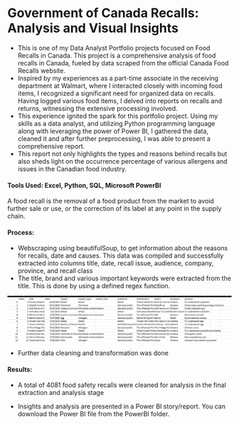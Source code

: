 # Government of Canada Recalls: Analysis and Visual Insights

- This is one of my Data Analyst Portfolio projects focused on Food Recalls in Canada. This project is a comprehensive analysis of food recalls in Canada, fueled by data scraped from the official Canada Food Recalls website. 
- Inspired by my experiences as a part-time associate in the receiving department at Walmart, where I interacted closely with incoming food items, I recognized a significant need for organized data on recalls. Having logged various food items, I delved into reports on recalls and returns, witnessing the extensive processing involved.
- This experience ignited the spark for this portfolio project.  Using my skills as a data analyst, and utilizing Python programming language along with leveraging the power of Power BI, I gathered the data, cleaned it and after further preprocessing, I was able to present a comprehensive report. 
- This report not only highlights the types and reasons behind recalls but also sheds light on the occurrence percentage of various allergens and issues in the Canadian food industry.

#### Tools Used: Excel, Python, SQL, Microsoft PowerBI

A food recall is the removal of a food product from the market to avoid further sale or use, or the correction of its label at any point in the supply chain.

#### Process:
- Webscraping using beautifulSoup, to get information about the reasons for recalls, date and causes. This data was compiled and successfully extracted into columns title, date, recall issue, audience, company, province, and recall class
- The title, brand and various important keywords were extracted from the title. This is done by using a defined regex function.

![fr1](https://github.com/pushpakGD/canada_food_recalls/blob/main/images/fr1.png)

- Further data cleaning and transformation was done

#### Results:
- A total of 4081 food safety recalls were cleaned for analysis in the final extraction and analysis stage

- Insights and analysis are presented in a Power BI story/report. You can download the Power BI file from the PowerBI folder.

  
